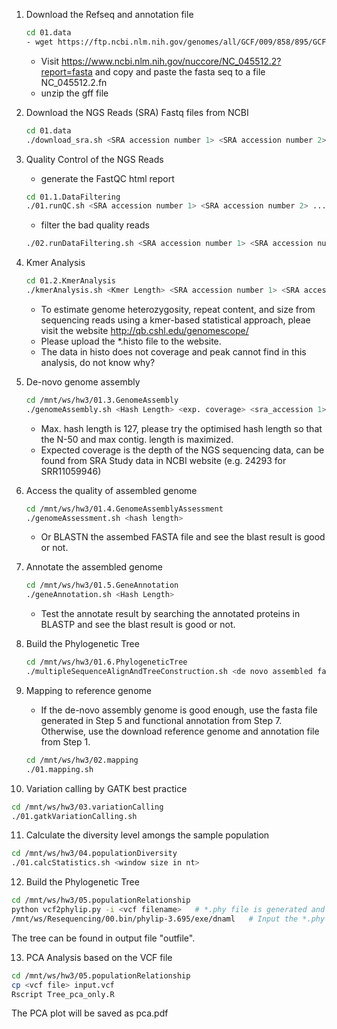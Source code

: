 1. Download the Refseq and annotation file
   ```bash
   cd 01.data
   - wget https://ftp.ncbi.nlm.nih.gov/genomes/all/GCF/009/858/895/GCF_009858895.2_ASM985889v3/GCF_009858895.2_ASM985889v3_genomic.gff.gz
   ```
   - Visit https://www.ncbi.nlm.nih.gov/nuccore/NC_045512.2?report=fasta and copy and paste the fasta seq to a file NC_045512.2.fn
   - unzip the gff file

2. Download the NGS Reads (SRA) Fastq files from NCBI
   ```bash
   cd 01.data
   ./download_sra.sh <SRA accession number 1> <SRA accession number 2> ...
   ```

3. Quality Control of the NGS Reads
   - generate the FastQC html report
   ```bash
   cd 01.1.DataFiltering
   ./01.runQC.sh <SRA accession number 1> <SRA accession number 2> ...
   ```

   - filter the bad quality reads
   ```bash
   ./02.runDataFiltering.sh <SRA accession number 1> <SRA accession number 2> ..."
   ```

4. Kmer Analysis
   ```bash
   cd 01.2.KmerAnalysis
   ./kmerAnalysis.sh <Kmer Length> <SRA accession number 1> <SRA accession number 2> ..."
   ```
   - To estimate genome heterozygosity, repeat content, and size from sequencing reads using a kmer-based statistical approach, pleae visit the website http://qb.cshl.edu/genomescope/
   - Please upload the \*.histo file to the website.
   - The data in histo does not coverage and peak cannot find in this analysis, do not know why?
 
5. De-novo genome assembly
   ```bash
   cd /mnt/ws/hw3/01.3.GenomeAssembly
   ./genomeAssembly.sh <Hash Length> <exp. coverage> <sra_accession 1> <sra_accession 2> ...
   ```
   - Max. hash length is 127, please try the optimised hash length so that the N-50 and max contig. length is maximized.
   - Expected coverage is the depth of the NGS sequencing data, can be found from SRA Study data in NCBI website (e.g. 24293 for SRR11059946)

6. Access the quality of assembled genome
   ```bash
   cd /mnt/ws/hw3/01.4.GenomeAssemblyAssessment
   ./genomeAssessment.sh <hash length>
   ```
   - Or BLASTN the assembed FASTA file and see the blast result is good or not.

7. Annotate the assembled genome 
   ```bash
   cd /mnt/ws/hw3/01.5.GeneAnnotation
   ./geneAnnotation.sh <Hash Length>
   ```
   - Test the annotate result by searching the annotated proteins in BLASTP and see the blast result is good or not.

8. Build the Phylogenetic Tree
   ```bash
   cd /mnt/ws/hw3/01.6.PhylogeneticTree
   ./multipleSequenceAlignAndTreeConstruction.sh <de novo assembled fasta file>
   ```
  
9. Mapping to reference genome
   - If the de-novo assembly genome is good enough, use the fasta file generated in Step 5 and functional annotation from Step 7.
     Otherwise, use the download reference genome and annotation file from Step 1.
   ```bash
   cd /mnt/ws/hw3/02.mapping
   ./01.mapping.sh
   ```

10. Variation calling by GATK best practice
   ```bash 
   cd /mnt/ws/hw3/03.variationCalling
   ./01.gatkVariationCalling.sh
   ```

11. Calculate the diversity level amongs the sample population
   ```bash
   cd /mnt/ws/hw3/04.populationDiversity
   ./01.calcStatistics.sh <window size in nt>
   ```

12. Build the Phylogenetic Tree
   ```bash
   cd /mnt/ws/hw3/05.populationRelationship
   python vcf2phylip.py -i <vcf filename>   # *.phy file is generated and use as input to dnaml
   /mnt/ws/Resequencing/00.bin/phylip-3.695/exe/dnaml   # Input the *.phy filename
   ```
   The tree can be found in output file "outfile".

13. PCA Analysis based on the VCF file
   ```bash
   cd /mnt/ws/hw3/05.populationRelationship
   cp <vcf file> input.vcf
   Rscript Tree_pca_only.R
   ```
   The PCA plot will be saved as pca.pdf
   
